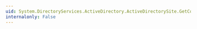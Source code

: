 ```yaml
---
uid: System.DirectoryServices.ActiveDirectory.ActiveDirectorySite.GetComputerSite
internalonly: False
---
```

